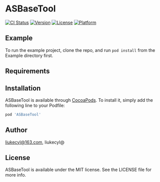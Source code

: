 # ASBaseTool

[![CI Status](https://img.shields.io/travis/liukecyl@163.com/ASBaseTool.svg?style=flat)](https://travis-ci.org/liukecyl@163.com/ASBaseTool)
[![Version](https://img.shields.io/cocoapods/v/ASBaseTool.svg?style=flat)](https://cocoapods.org/pods/ASBaseTool)
[![License](https://img.shields.io/cocoapods/l/ASBaseTool.svg?style=flat)](https://cocoapods.org/pods/ASBaseTool)
[![Platform](https://img.shields.io/cocoapods/p/ASBaseTool.svg?style=flat)](https://cocoapods.org/pods/ASBaseTool)

## Example

To run the example project, clone the repo, and run `pod install` from the Example directory first.

## Requirements

## Installation

ASBaseTool is available through [CocoaPods](https://cocoapods.org). To install
it, simply add the following line to your Podfile:

```ruby
pod 'ASBaseTool'
```

## Author

liukecyl@163.com, liukecyl@

## License

ASBaseTool is available under the MIT license. See the LICENSE file for more info.
